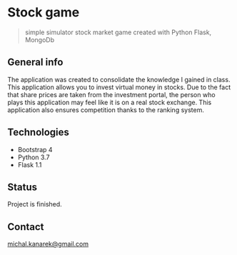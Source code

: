 # Stock game
> simple simulator stock market game created with Python Flask, MongoDb

## General info
The application was created to consolidate the knowledge I gained in class.
This application allows you to invest virtual money in stocks.
Due to the fact that share prices are taken from the investment portal, 
the person who plays this application may feel like it is on a real stock exchange.
This application also ensures competition thanks to the ranking system.

## Technologies
* Bootstrap 4
* Python 3.7
* Flask 1.1


## Status
Project is finished.


## Contact
michal.kanarek@gmail.com
